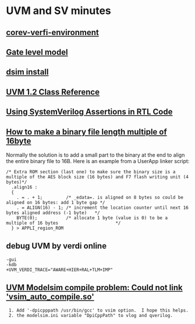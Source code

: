 # UVM and SV minutes

## [corev-verfi-environment](https://github.com/openhwgroup/core-v-verif/tree/master/mk#required-corev-environment-variables)

## [Gate level model](https://vlsiverify.com/verilog/gate-level-modeling/)

## [dsim install](https://help.metrics.ca/support/solutions/articles/154000141162-install-dsim-desktop)

## [UVM 1.2 Class Reference](https://verificationacademy.com/verification-methodology-reference/uvm/docs_1.2/html/index.html)

## [Using SystemVerilog Assertions in RTL Code](https://www.design-reuse.com/articles/10907/using-systemverilog-assertions-in-rtl-code.html)

## [How to make a binary file length multiple of 16byte](https://community.st.com/s/question/0D53W000006FsdgSAC/how-to-make-a-binary-file-length-multiple-of-16byte)

Normally the solution is to add a small part to the binary at the end to align the entire binary file to 16B.
Here is an example from a UserApp linker script:

```
/* Extra ROM section (last one) to make sure the binary size is a multiple of the AES block size (16 bytes) and F7 flash writing unit (4 bytes)*/
  .align16 :
  {
    . = . + 1;         /* _edata=. is aligned on 8 bytes so could be aligned on 16 bytes: add 1 byte gap */
    . = ALIGN(16) - 1; /* increment the location counter until next 16 bytes aligned address (-1 byte)   */
    BYTE(0);           /* allocate 1 byte (value is 0) to be a multiple of 16 bytes                      */
  } > APPLI_region_ROM
```

## debug UVM by verdi online

```
-gui
-kdb
+UVM_VERDI_TRACE="AWARE+HIER+RAL+TLM+IMP"
```
## [UVM Modelsim compile problem: Could not link 'vsim_auto_compile.so'](https://github.com/lowRISC/ibex/issues/503)

     1. Add '-dpicpppath /usr/bin/gcc' to vsim option.  I hope this helps.
     2. the modelsim.ini variable "DpiCppPath" to vlog and qverilog.
